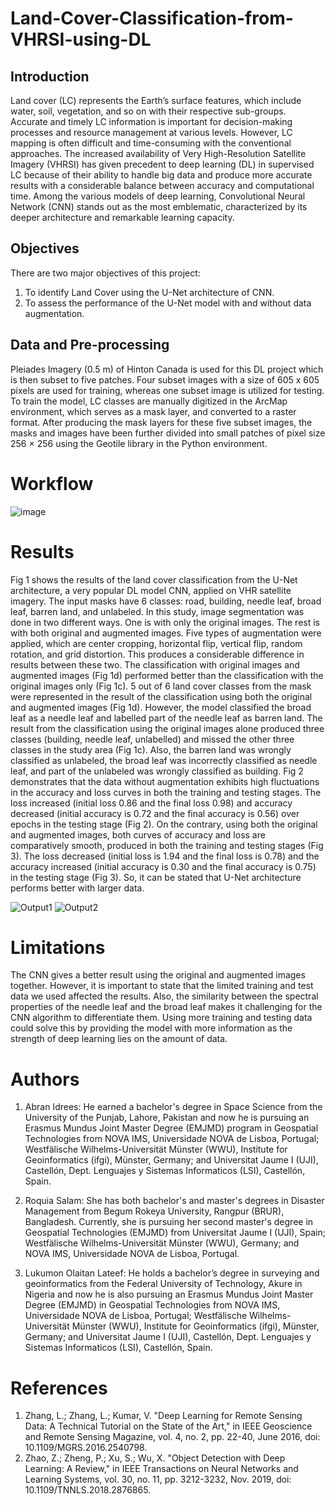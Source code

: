# Land-Cover-Classification-from-VHRSI-using-DL
## Introduction
Land cover (LC) represents the Earth’s surface features, which include water, soil, vegetation, and so on with their respective sub-groups. Accurate and timely LC
information is important for decision-making processes and resource management at various levels. However, LC mapping is often difficult and time-consuming with
the conventional approaches. The increased availability of Very High-Resolution Satellite Imagery (VHRSI) has given precedent to deep learning (DL) in
supervised LC because of their ability to handle big data and produce more accurate results with a considerable balance between accuracy and computational time.
Among the various models of deep learning, Convolutional Neural Network (CNN) stands out as the most emblematic, characterized by its deeper architecture and remarkable learning capacity.

## Objectives
There are two major objectives of this project:
1. To identify Land Cover using the U-Net architecture​ of CNN.
2. To assess the performance of the U-Net model with and without data augmentation.

## Data and Pre-processing
Pleiades Imagery (0.5 m) of Hinton Canada is used for this DL project which is then subset to five patches. Four subset images with a size of 605 x 605 pixels are used for training, whereas one subset image is utilized for testing. To train the model, LC classes are manually digitized in the ArcMap environment, which serves as a mask layer, and converted to a raster format. After producing the mask layers for these five subset images, the masks and images have been further divided into small patches of pixel size 256 × 256 using the Geotile library in the Python environment.

# Workflow
![image](https://github.com/Abranidrees/Land-Cover-Classification-from-VHRSI-using-DL/assets/126249551/99dffb67-8908-4aa9-8287-b2a8523ad390)

# Results
Fig 1 shows the results of the land cover classification from the U-Net architecture, a very popular DL model CNN, applied on VHR satellite imagery. The input masks have 6 classes: road, building, needle leaf, broad leaf, barren land, and unlabeled. In this study, image segmentation was done in two different ways. One is with only the original images. The rest is with both original and augmented images. Five types of augmentation were applied, which are center cropping, horizontal flip, vertical flip, random rotation, and grid distortion. This produces a considerable difference in results between these two. The classification with original images and augmented images (Fig 1d) performed better than the classification with the original images only (Fig 1c). 5 out of 6 land cover classes from the mask were represented in the result of the classification using both the original and augmented images (Fig 1d). However, the model classified the broad leaf as a needle leaf and labelled part of the needle leaf as barren land. The result from the classification using the original images alone produced three classes (building, needle leaf, unlabelled) and missed the other three classes in the study area (Fig 1c). Also, the barren land was wrongly classified as unlabeled, the broad leaf was incorrectly classified as needle leaf, and part of the unlabeled was wrongly classified as building. Fig 2 demonstrates that the data without augmentation exhibits high fluctuations in the accuracy and loss curves in both the training and testing stages. The loss increased (initial loss 0.86 and the final loss 0.98) and accuracy decreased (initial accuracy is 0.72 and the final accuracy is 0.56) over epochs in the testing stage (Fig 2). On the contrary, using both the original and augmented images, both curves of accuracy and loss are comparatively smooth, produced in both the training and testing stages (Fig 3). The loss decreased (initial loss is 1.94 and the final loss is 0.78) and the accuracy increased (initial accuracy is 0.30 and the final accuracy is 0.75) in the testing stage (Fig 3). So, it can be stated that U-Net architecture performs better with larger data.

![Output1](https://github.com/Abranidrees/Land-Cover-Classification-from-VHRSI-using-DL/assets/126249551/1b1f80bb-a3a9-4a17-a305-27a68890bd72)
![Output2](https://github.com/Abranidrees/Land-Cover-Classification-from-VHRSI-using-DL/assets/126249551/b45770db-a2f9-4758-84c5-00db90856a55)

# Limitations
The CNN gives a better result using the original and augmented images together. However, it is important to state that the limited training and test data we used affected the results. Also, the similarity between the spectral properties of the needle leaf and the broad leaf makes it challenging for the CNN algorithm to differentiate them. Using more training and testing data could solve this by providing the model with more information as the strength of deep learning lies on the amount of data.


# Authors
1. Abran Idrees: He earned a bachelor's degree in Space Science from the University of the Punjab, Lahore, Pakistan and now he is pursuing an Erasmus Mundus Joint Master Degree (EMJMD) program in Geospatial Technologies from NOVA IMS, Universidade NOVA de Lisboa, Portugal; Westfälische Wilhelms-Universität Münster (WWU), Institute for Geoinformatics (ifgi), Münster, Germany; and Universitat Jaume I (UJI), Castellón, Dept. Lenguajes y Sistemas Informaticos (LSI), Castellón, Spain.

2. Roquia Salam: She has both bachelor's and master's degrees in Disaster Management from Begum Rokeya University, Rangpur (BRUR), Bangladesh. Currently, she is pursuing her second master's degree in Geospatial Technologies (EMJMD) from Universitat Jaume I (UJI), Spain; Westfälische Wilhelms-Universität Münster (WWU), Germany; and NOVA IMS, Universidade NOVA de Lisboa, Portugal. 

3. Lukumon Olaitan Lateef: He holds a bachelor’s degree in surveying and geoinformatics from the Federal University of Technology, Akure in Nigeria and now he is also pursuing an Erasmus Mundus Joint Master Degree (EMJMD) in Geospatial Technologies from NOVA IMS, Universidade NOVA de Lisboa, Portugal; Westfälische Wilhelms-Universität Münster (WWU), Institute for Geoinformatics (ifgi), Münster, Germany; and Universitat Jaume I (UJI), Castellón, Dept. Lenguajes y Sistemas Informaticos (LSI), Castellón, Spain.

# References
1. Zhang, L.; Zhang, L.; Kumar, V. "Deep Learning for Remote Sensing Data: A Technical Tutorial on the State of the Art," in IEEE Geoscience and Remote Sensing Magazine, vol. 4, no. 2, pp. 22-40, June 2016, doi: 10.1109/MGRS.2016.2540798.
2. Zhao, Z.; Zheng, P.; Xu, S.; Wu, X. "Object Detection with Deep Learning: A Review," in IEEE Transactions on Neural Networks and Learning Systems, vol. 30, no. 11, pp. 3212-3232, Nov. 2019, doi: 10.1109/TNNLS.2018.2876865.





